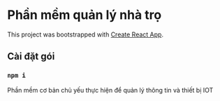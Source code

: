 # Phần mềm quản lý nhà trọ

This project was bootstrapped with [Create React App](https://github.com/facebook/create-react-app).

## Cài đặt gói

### `npm i`

Phần mềm cơ bản chủ yếu thực hiện để quản lý thông tin và thiết bị IOT


